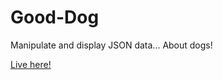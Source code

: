 # Good-Dog
Manipulate and display JSON data... About dogs!

[Live here!](https://isaiahrobinson.ca/assets/Projects/Good-Dog/index.html)
